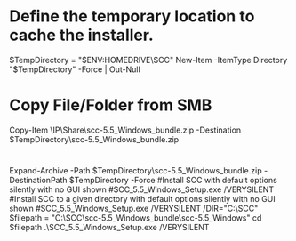 # Define the temporary location to cache the installer.
$TempDirectory = "$ENV:HOMEDRIVE\SCC"
New-Item -ItemType Directory "$TempDirectory" -Force | Out-Null
# Copy File/Folder from SMB 
Copy-Item \\IP\Share\scc-5.5_Windows_bundle.zip -Destination $TempDirectory\scc-5.5_Windows_bundle.zip
# 
Expand-Archive -Path $TempDirectory\scc-5.5_Windows_bundle.zip -DestinationPath $TempDirectory -Force
#Install SCC with default options silently with no GUI shown
#SCC_5.5_Windows_Setup.exe /VERYSILENT
#Install SCC to a given directory with default options silently with no GUI shown
#SCC_5.5_Windows_Setup.exe /VERYSILENT /DIR="C:\SCC"
$filepath = "C:\SCC\scc-5.5_Windows_bundle\scc-5.5_Windows"
cd $filepath
.\SCC_5.5_Windows_Setup.exe /VERYSILENT
